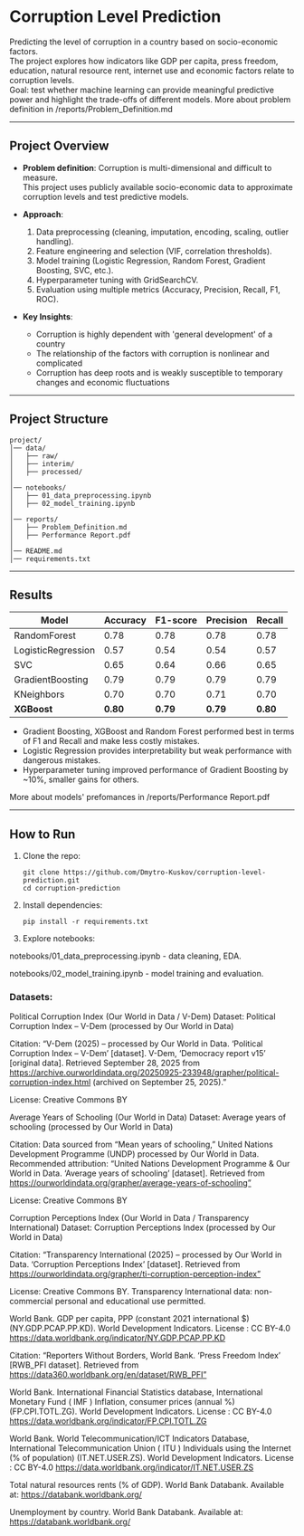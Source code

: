 # Corruption Level Prediction

Predicting the level of corruption in a country based on socio-economic factors.  
The project explores how indicators like GDP per capita, press freedom, education, natural resource rent, internet use and economic factors relate to corruption levels.  
Goal: test whether machine learning can provide meaningful predictive power and highlight the trade-offs of different models.
More about problem definition in /reports/Problem_Definition.md

---

## Project Overview

- **Problem definition**: Corruption is multi-dimensional and difficult to measure.  
  This project uses publicly available socio-economic data to approximate corruption levels and test predictive models.  

- **Approach**:
  1. Data preprocessing (cleaning, imputation, encoding, scaling, outlier handling).  
  2. Feature engineering and selection (VIF, correlation thresholds).  
  3. Model training (Logistic Regression, Random Forest, Gradient Boosting, SVC, etc.).  
  4. Hyperparameter tuning with GridSearchCV.  
  5. Evaluation using multiple metrics (Accuracy, Precision, Recall, F1, ROC).  

- **Key Insights**:  
  - Corruption is highly dependent with 'general development' of a country  
  - The relationship of the factors with corruption is nonlinear and complicated
  - Corruption has deep roots and is weakly susceptible to temporary changes and economic fluctuations  
---
## Project Structure
```
project/
│── data/
│   ├── raw/
│   ├── interim/
│   ├── processed/
│
│── notebooks/
│   ├── 01_data_preprocessing.ipynb
│   ├── 02_model_training.ipynb
│
│── reports/
│   ├── Problem_Definition.md
│   ├── Performance Report.pdf
│
│── README.md
│── requirements.txt
```

---

## Results

| Model              | Accuracy | F1-score | Precision | Recall |
|--------------------|----------|----------|-----------|--------|
| RandomForest       | 0.78     | 0.78     | 0.78      | 0.78   |
| LogisticRegression | 0.57     | 0.54     | 0.54      | 0.57   |
| SVC                | 0.65     | 0.64     | 0.66      | 0.65   |
| GradientBoosting   | 0.79     | 0.79     | 0.79      | 0.79   |
| KNeighbors         | 0.70     | 0.70     | 0.71      | 0.70   |
| **XGBoost**            | **0.80**     | **0.79**     | **0.79**      | **0.80**   |

- Gradient Boosting, XGBoost and Random Forest performed best in terms of F1 and Recall and make less costly mistakes.  
- Logistic Regression provides interpretability but weak performance with dangerous mistakes.  
- Hyperparameter tuning improved performance of Gradient Boosting by ~10%, smaller gains for others.   

More about models' prefomances in /reports/Performance Report.pdf

---

## How to Run

1. Clone the repo:  
   ```
   git clone https://github.com/Dmytro-Kuskov/corruption-level-prediction.git
   cd corruption-prediction
   ```
2. Install dependencies:
   ```
   pip install -r requirements.txt
   ```
3. Explore notebooks:

  notebooks/01_data_preprocessing.ipynb - data cleaning, EDA.

  notebooks/02_model_training.ipynb - model training and evaluation.

### Datasets:

Political Corruption Index (Our World in Data / V-Dem)
Dataset: Political Corruption Index – V-Dem (processed by Our World in Data)

Citation:
“V-Dem (2025) – processed by Our World in Data. ‘Political Corruption Index – V-Dem’ [dataset]. V-Dem, ‘Democracy report v15’ [original data]. Retrieved September 28, 2025 from https://archive.ourworldindata.org/20250925-233948/grapher/political-corruption-index.html (archived on September 25, 2025).”

License: Creative Commons BY

Average Years of Schooling (Our World in Data)
Dataset: Average years of schooling (processed by Our World in Data)

Citation:
Data sourced from “Mean years of schooling,” United Nations Development Programme (UNDP) processed by Our World in Data.
Recommended attribution:
“United Nations Development Programme & Our World in Data. ‘Average years of schooling’ [dataset]. Retrieved from https://ourworldindata.org/grapher/average-years-of-schooling”

License: Creative Commons BY

Corruption Perceptions Index (Our World in Data / Transparency International)
Dataset: Corruption Perceptions Index (processed by Our World in Data)

Citation:
“Transparency International (2025) – processed by Our World in Data. ‘Corruption Perceptions Index’ [dataset]. Retrieved from https://ourworldindata.org/grapher/ti-corruption-perception-index”

License: Creative Commons BY. Transparency International data: non-commercial personal and educational use permitted.

World Bank. GDP per capita, PPP (constant 2021 international $) (NY.GDP.PCAP.PP.KD). World Development Indicators. License : CC BY-4.0 
https://data.worldbank.org/indicator/NY.GDP.PCAP.PP.KD

Citation:
“Reporters Without Borders, World Bank. ‘Press Freedom Index’ [RWB_PFI dataset]. Retrieved from https://data360.worldbank.org/en/dataset/RWB_PFI”

World Bank. International Financial Statistics database, International Monetary Fund ( IMF ) Inflation, consumer prices (annual %) (FP.CPI.TOTL.ZG). World Development Indicators. License : CC BY-4.0 
https://data.worldbank.org/indicator/FP.CPI.TOTL.ZG

World Bank. World Telecommunication/ICT Indicators Database, International Telecommunication Union ( ITU ) Individuals using the Internet (% of population) (IT.NET.USER.ZS). World Development Indicators. License : CC BY-4.0 
https://data.worldbank.org/indicator/IT.NET.USER.ZS

Total natural resources rents (% of GDP). World Bank Databank. Available at: https://databank.worldbank.org/

Unemployment by country. World Bank Databank. Available at: https://databank.worldbank.org/

